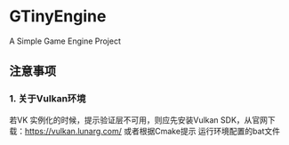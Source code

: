 # GTinyEngine
A Simple Game Engine Project

## 注意事项
### 1. 关于Vulkan环境
若VK 实例化的时候，提示验证层不可用，则应先安装Vulkan SDK，从官网下载：https://vulkan.lunarg.com/
或者根据Cmake提示 运行环境配置的bat文件

